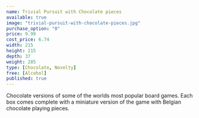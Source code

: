 ```yaml
---
name: Trivial Pursuit with Chocolate pieces
available: true
image: "trivial-pursuit-with-chocolate-pieces.jpg"
purchase_option: "0"
price: 9.99
cost_price: 6.74
width: 215
height: 215
depth: 37
weight: 285
type: [Chocolate, Novelty]
free: [Alcohol]
published: true
---
```

Chocolate versions of some of the worlds most popular board games. Each box comes complete with a miniature version of the game with Belgian chocolate playing pieces.